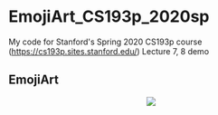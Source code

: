 # EmojiArt_CS193p_2020sp

My code for Stanford's Spring 2020 CS193p course (https://cs193p.sites.stanford.edu/) Lecture 7, 8 demo

## EmojiArt

<p align="middle">
<img src="EmojiArt/resources/lecture_8_demo_ipad_record.gif"/>
</p>
